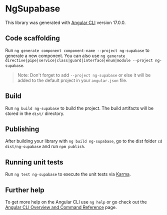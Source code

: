 # NgSupabase

This library was generated with [Angular CLI](https://github.com/angular/angular-cli) version 17.0.0.

## Code scaffolding

Run `ng generate component component-name --project ng-supabase` to generate a new component. You can also use `ng generate directive|pipe|service|class|guard|interface|enum|module --project ng-supabase`.
> Note: Don't forget to add `--project ng-supabase` or else it will be added to the default project in your `angular.json` file. 

## Build

Run `ng build ng-supabase` to build the project. The build artifacts will be stored in the `dist/` directory.

## Publishing

After building your library with `ng build ng-supabase`, go to the dist folder `cd dist/ng-supabase` and run `npm publish`.

## Running unit tests

Run `ng test ng-supabase` to execute the unit tests via [Karma](https://karma-runner.github.io).

## Further help

To get more help on the Angular CLI use `ng help` or go check out the [Angular CLI Overview and Command Reference](https://angular.io/cli) page.
